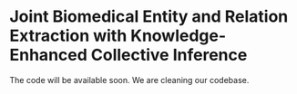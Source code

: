 # Joint Biomedical Entity and Relation Extraction with Knowledge-Enhanced Collective Inference

The code will be available soon. We are cleaning our codebase.
